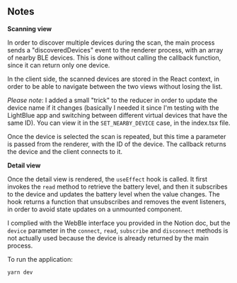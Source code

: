 ## Notes

**Scanning view**

In order to discover multiple devices during the scan, the main process sends a "discoveredDevices" event to the renderer process, with an array of nearby BLE devices. This is done without calling the callback function, since it can return only one device.

In the client side, the scanned devices are stored in the React context, in order to be able to navigate between the two views without losing the list.

*Please note*: I added a small "trick" to the reducer in order to update the device name if it changes (basically I needed it since I'm testing with the LightBlue app and switching between different virtual devices that have the same ID). You can view it in the `SET_NEARBY_DEVICE` case, in the index.tsx file.

Once the device is selected the scan is repeated, but this time a parameter is passed from the renderer, with the ID of the device. The callback returns the device and the client connects to it.

**Detail view**

Once the detail view is rendered, the `useEffect` hook is called. It first invokes the `read` method to retrieve the battery level, and then it subscribes to the device and updates the battery level when the value changes. The hook returns a function that unsubscribes and removes the event listeners, in order to avoid state updates on a unmounted component.

I complied with the WebBle interface you provided in the Notion doc, but the `device` parameter in the `connect`, `read`, `subscribe` and `disconnect` methods is not actually used because the device is already returned by the main process.

To run the application:

`yarn dev`
